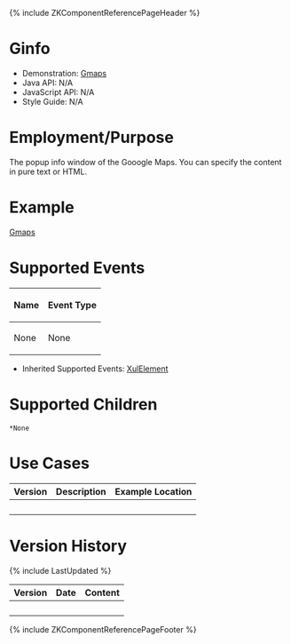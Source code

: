 {% include ZKComponentReferencePageHeader %}

# Ginfo

- Demonstration:
  [Gmaps](http://www.zkoss.org/zkdemo/reporting/google_map)
- Java API: N/A
- JavaScript API: N/A
- Style Guide: N/A

# Employment/Purpose

The popup info window of the Gooogle Maps. You can specify the content
in pure text or HTML.

# Example

[
Gmaps](ZK_Component_Reference/Diagrams_and_Reports/Gmaps#Example)

# Supported Events

<table>
<thead>
<tr class="header">
<th><center>
<p>Name</p>
</center></th>
<th><center>
<p>Event Type</p>
</center></th>
</tr>
</thead>
<tbody>
<tr class="odd">
<td><p>None</p></td>
<td><p>None</p></td>
</tr>
</tbody>
</table>

- Inherited Supported Events: [
  XulElement](ZK_Component_Reference/Base_Components/XulElement#Supported_Events)

# Supported Children

`*None`

# Use Cases

| Version | Description | Example Location |
|---------|-------------|------------------|
|         |             |                  |

# Version History

{% include LastUpdated %}

| Version | Date | Content |
|---------|------|---------|
|         |      |         |

{% include ZKComponentReferencePageFooter %}
